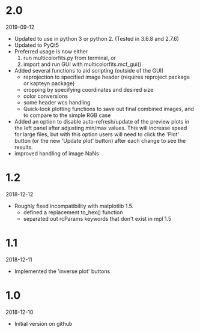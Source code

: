 # 2.0

2019-09-12

* Updated to use in python 3 or python 2. (Tested in 3.6.8 and 2.7.6)
* Updated to PyQt5 
* Preferred usage is now either 
    1. run multicolorfits.py from terminal, or 
    2. import and run GUI with multicolorfits.mcf_gui()  
* Added several functions to aid scripting (outside of the GUI)
    - reprojection to specified image header (requires reproject package or kapteyn package)
    - cropping by specifying coordinates and desired size
    - color conversions
    - some header wcs handling
    - Quick-look plotting functions to save out final combined images, and to compare to the simple RGB case
* Added an option to disable auto-refresh/update of the preview plots in the left panel after adjusting min/max values.  This will increase speed for large files, but with this option users will need to click the 'Plot' button (or the new 'Update plot' button) after each change to see the results.
* improved handling of image NaNs


# 1.2 

2018-12-12

* Roughly fixed incompatibility with matplotlib 1.5. 
    - defined a replacement to_hex() function
    - separated out rcParams keywords that don't exist in mpl 1.5


# 1.1 

2018-12-11

* Implemented the 'inverse plot' buttons


# 1.0

2018-12-10

* Initial version on github


